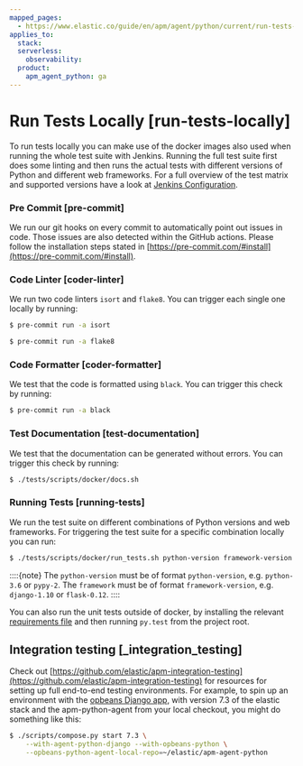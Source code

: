 ```yaml
---
mapped_pages:
  - https://www.elastic.co/guide/en/apm/agent/python/current/run-tests-locally.html
applies_to:
  stack:
  serverless:
    observability:
  product:
    apm_agent_python: ga
---
```


# Run Tests Locally [run-tests-locally]

To run tests locally you can make use of the docker images also used when running the whole test suite with Jenkins. Running the full test suite first does some linting and then runs the actual tests with different versions of Python and different web frameworks. For a full overview of the test matrix and supported versions have a look at [Jenkins Configuration](https://github.com/elastic/apm-agent-python/blob/main/Jenkinsfile).


### Pre Commit [pre-commit]

We run our git hooks on every commit to automatically point out issues in code. Those issues are also detected within the GitHub actions. Please follow the installation steps stated in [https://pre-commit.com/#install](https://pre-commit.com/#install).


### Code Linter [coder-linter]

We run two code linters `isort` and `flake8`. You can trigger each single one locally by running:

```bash
$ pre-commit run -a isort
```

```bash
$ pre-commit run -a flake8
```


### Code Formatter [coder-formatter]

We test that the code is formatted using `black`. You can trigger this check by running:

```bash
$ pre-commit run -a black
```


### Test Documentation [test-documentation]

We test that the documentation can be generated without errors. You can trigger this check by running:

```bash
$ ./tests/scripts/docker/docs.sh
```


### Running Tests [running-tests]

We run the test suite on different combinations of Python versions and web frameworks. For triggering the test suite for a specific combination locally you can run:

```bash
$ ./tests/scripts/docker/run_tests.sh python-version framework-version <pip-cache-dir>
```

::::{note}
The `python-version` must be of format `python-version`, e.g. `python-3.6` or `pypy-2`. The `framework` must be of format `framework-version`, e.g. `django-1.10` or `flask-0.12`.
::::


You can also run the unit tests outside of docker, by installing the relevant [requirements file](https://github.com/elastic/apm-agent-python/tree/main/tests/requirements) and then running `py.test` from the project root.

## Integration testing [_integration_testing]

Check out [https://github.com/elastic/apm-integration-testing](https://github.com/elastic/apm-integration-testing) for resources for setting up full end-to-end testing environments. For example, to spin up an environment with the [opbeans Django app](https://github.com/basepi/opbeans-python), with version 7.3 of the elastic stack and the apm-python-agent from your local checkout, you might do something like this:

```bash
$ ./scripts/compose.py start 7.3 \
    --with-agent-python-django --with-opbeans-python \
    --opbeans-python-agent-local-repo=~/elastic/apm-agent-python
```


